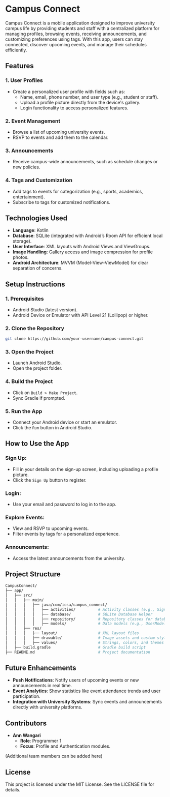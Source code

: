 # Campus Connect

Campus Connect is a mobile application designed to improve university campus life by providing students and staff with a centralized platform for managing profiles, browsing events, receiving announcements, and customizing preferences using tags. With this app, users can stay connected, discover upcoming events, and manage their schedules efficiently.

## Features

### 1. User Profiles
- Create a personalized user profile with fields such as:
  - Name, email, phone number, and user type (e.g., student or staff).
  - Upload a profile picture directly from the device's gallery.
  - Login functionality to access personalized features.

### 2. Event Management
- Browse a list of upcoming university events.
- RSVP to events and add them to the calendar.

### 3. Announcements
- Receive campus-wide announcements, such as schedule changes or new policies.

### 4. Tags and Customization
- Add tags to events for categorization (e.g., sports, academics, entertainment).
- Subscribe to tags for customized notifications.

## Technologies Used
- **Language**: Kotlin
- **Database**: SQLite (integrated with Android’s Room API for efficient local storage).
- **User Interface**: XML layouts with Android Views and ViewGroups.
- **Image Handling**: Gallery access and image compression for profile photos.
- **Android Architecture**: MVVM (Model-View-ViewModel) for clear separation of concerns.

## Setup Instructions

### 1. Prerequisites
- Android Studio (latest version).
- Android Device or Emulator with API Level 21 (Lollipop) or higher.

### 2. Clone the Repository
```bash
git clone https://github.com/your-username/campus-connect.git
```
### 3. Open the Project
- Launch Android Studio.
- Open the project folder.

### 4. Build the Project
- Click on `Build > Make Project`.
- Sync Gradle if prompted.

### 5. Run the App
- Connect your Android device or start an emulator.
- Click the `Run` button in Android Studio.

## How to Use the App

### Sign Up:
- Fill in your details on the sign-up screen, including uploading a profile picture.
- Click the `Sign Up` button to register.

### Login:
- Use your email and password to log in to the app.

### Explore Events:
- View and RSVP to upcoming events.
- Filter events by tags for a personalized experience.

### Announcements:
- Access the latest announcements from the university.

## Project Structure
```bash
CampusConnect/
├── app/
│   ├── src/
│   │   ├── main/
│   │   │   ├── java/com/icsa/campus_connect/
│   │   │   │   ├── activities/          # Activity classes (e.g., SignUpActivity, LoginActivity)
│   │   │   │   ├── database/            # SQLite Database Helper
│   │   │   │   ├── repository/          # Repository classes for database operations
│   │   │   │   ├── models/              # Data models (e.g., UserModel, EventModel)
│   │   ├── res/
│   │   │   ├── layout/                  # XML layout files
│   │   │   ├── drawable/                # Image assets and custom styles
│   │   │   ├── values/                  # Strings, colors, and themes
│   ├── build.gradle                     # Gradle build script
├── README.md                            # Project documentation
```

## Future Enhancements

- **Push Notifications**: Notify users of upcoming events or new announcements in real time.
- **Event Analytics**: Show statistics like event attendance trends and user participation.
- **Integration with University Systems**: Sync events and announcements directly with university platforms.

## Contributors
- **Ann Wangari**
  - **Role**: Programmer 1
  - **Focus**: Profile and Authentication modules.

(Additional team members can be added here)

## License
This project is licensed under the MIT License. See the LICENSE file for details.
